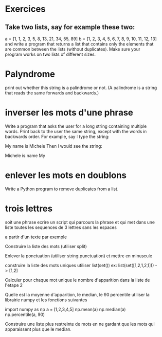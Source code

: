 
# Exercices

## Take two lists, say for example these two:

  a = [1, 1, 2, 3, 5, 8, 13, 21, 34, 55, 89]
  b = [1, 2, 3, 4, 5, 6, 7, 8, 9, 10, 11, 12, 13]
and write a program that returns a list that contains only the elements that are common between the lists (without duplicates). Make sure your program works on two lists of different sizes.

# Palyndrome

print out whether this string is a palindrome or not. (A palindrome is a string that reads the same forwards and backwards.)

# inverser les mots d'une phrase
Write a program that asks the user for a long string containing multiple words. Print back to the user the same string, except with the words in backwards order. For example, say I type the string:

  My name is Michele
Then I would see the string:

  Michele is name My

# enlever les mots en doublons

Write a Python program to remove duplicates from a list.


# trois lettres
soit une phrase
ecrire un script qui parcours la phrase et qui met dans une liste
toutes les sequences de 3 lettres
sans les espaces

a partir d'un texte
par exemple

Construire la liste des mots (utiliser split)

Enlever la ponctuation (utiliser string.punctuation)
et mettre en minuscule

construire la liste des mots uniques
utiliser list(set())
ex: list(set([1,2,1,2,1])) -> [1,2]

Calculer pour chaque mot unique le nombre d'apparition dans la liste de l'etape 2

Quelle est la moyenne d'apparition, le median, le 90 percentile
utiliser la librairie numpy et les fonctions suivantes

import numpy as np
a = [1,2,3,4,5]
np.mean(a)
np.median(a)
np.percentile(a, 90)

Construire une liste plus restreinte de mots en ne gardant que les mots qui apparaissent plus que le median.
